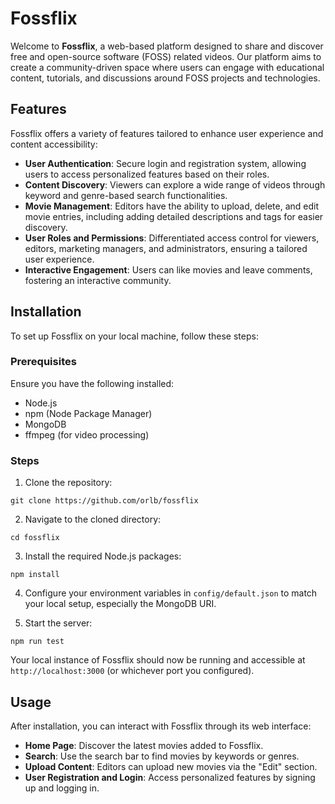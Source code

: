# Fossflix

Welcome to **Fossflix**, a web-based platform designed to share and discover free and open-source software (FOSS) related videos. Our platform aims to create a community-driven space where users can engage with educational content, tutorials, and discussions around FOSS projects and technologies.

## Features

Fossflix offers a variety of features tailored to enhance user experience and content accessibility:

- **User Authentication**: Secure login and registration system, allowing users to access personalized features based on their roles.
- **Content Discovery**: Viewers can explore a wide range of videos through keyword and genre-based search functionalities.
- **Movie Management**: Editors have the ability to upload, delete, and edit movie entries, including adding detailed descriptions and tags for easier discovery.
- **User Roles and Permissions**: Differentiated access control for viewers, editors, marketing managers, and administrators, ensuring a tailored user experience.
- **Interactive Engagement**: Users can like movies and leave comments, fostering an interactive community.

## Installation

To set up Fossflix on your local machine, follow these steps:

### Prerequisites

Ensure you have the following installed:
- Node.js
- npm (Node Package Manager)
- MongoDB
- ffmpeg (for video processing)

### Steps

1. Clone the repository:

`git clone https://github.com/orlb/fossflix`

2. Navigate to the cloned directory:

`cd fossflix`

3. Install the required Node.js packages:

`npm install`

4. Configure your environment variables in `config/default.json` to match your local setup, especially the MongoDB URI.

5. Start the server:

`npm run test`


Your local instance of Fossflix should now be running and accessible at `http://localhost:3000` (or whichever port you configured).

## Usage

After installation, you can interact with Fossflix through its web interface:

- **Home Page**: Discover the latest movies added to Fossflix.
- **Search**: Use the search bar to find movies by keywords or genres.
- **Upload Content**: Editors can upload new movies via the "Edit" section.
- **User Registration and Login**: Access personalized features by signing up and logging in.
